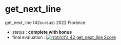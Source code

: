 
# get_next_line
get_next_line (42cursus) 2022 Florence

- status : **complete with bonus**
- final evaluation : [![rrotirot's 42 get_next_line Score](https://badge42.vercel.app/api/v2/cl9zxw99v00060fl93xy5f1mh/project/2842270)](https://github.com/JaeSeoKim/badge42)
